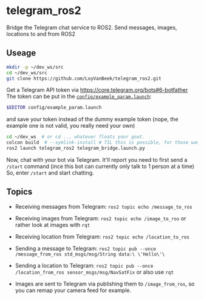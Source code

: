 # telegram_ros2
Bridge the Telegram chat service to ROS2. Send messages, images, locations to and from ROS2

## Useage
```bash
mkdir -p ~/dev_ws/src
cd ~/dev_ws/src
git clone https://github.com/LoyVanBeek/telegram_ros2.git
```

Get a Telegram API token via https://core.telegram.org/bots#6-botfather 
The token can be put in the [`config/example_param.launch`](https://github.com/LoyVanBeek/telegram_ros2/blob/master/config/example_param.yaml):
```bash
$EDITOR config/example_param.launch
```
and save your token instead of the dummy example token (nope, the example one is not valid, you really need your own)

```bash
cd ~/dev_ws  # or cd .., whatever floats your goat. 
colcon build  # --symlink-install # TIL this is possible, for those wanting to hack on this
ros2 launch telegram_ros2 telegram_bridge.launch.py
```

Now, chat with your bot via Telegram. 
It'll report you need to first send a `/start` command (ince this bot can currently only talk to 1 person at a time)
So, enter `/start` and start chatting. 

## Topics
- Receiving messages from Telegram: `ros2 topic echo /message_to_ros`
- Receiving images from Telegram: `ros2 topic echo /image_to_ros` or rather look at images with `rqt`
- Receiving location from Telegram: `ros2 topic echo /location_to_ros`

- Sending a message to Telegram: `ros2 topic pub --once /message_from_ros std_msgs/msg/String data:\ \'Hello\'\`
- Sending a location to Telegram: `ros2 topic pub --once  /location_from_ros sensor_msgs/msg/NavSatFix` or also use `rqt`
- Images are sent to Telegram via publishing them to `/image_from_ros`, so you can remap your camera feed for example. 


